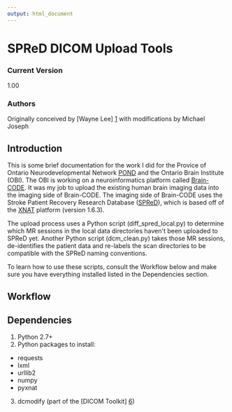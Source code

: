 ```yaml
---
output: html_document
---
```

# SPReD DICOM Upload Tools

### Current Version

1.00

### Authors
Originally conceived by [Wayne Lee] [1] with modifications by Michael Joseph

## Introduction

This is some brief documentation for the work I did for the Provice of Ontario Neurodevelopmental Network [POND][2] and the Ontario Brain Institute (OBI). The OBI is working on a neuroinformatics platform called [Brain-CODE][3]. It was my job to upload the existing human brain imaging data into the imaging side of Brain-CODE. The imaging side of Brain-CODE uses the Stroke Patient Recovery Research Database ([SPReD][4]), which is based off of the [XNAT][5] platform (version 1.6.3).

The upload process uses a Python script (diff_spred_local.py) to determine which MR sessions in the local data directories haven't been uploaded to SPReD yet. Another Python script (dcm_clean.py) takes those MR sessions, de-identifies the patient data and re-labels the scan directories to be compatible with the SPReD naming conventions. 

To learn how to use these scripts, consult the Workflow below and make sure you have everything installed listed in the Dependencies section.

## Workflow

## Dependencies
1. Python 2.7+
2. Python packages to install:
+ requests
+ lxml
+ urllib2
+ numpy
+ pyxnat
3. dcmodify (part of the [DICOM Toolkit] [6])

<!---
References
-->
[1]: https://github.com/wy2lee/DCM_QA 
[2]: http://pond-network.ca/home/
[3]: https://braincode.ca/
[4]: https://spred.braincode.ca/
[5]: http://www.xnat.org/
[6]: http://support.dcmtk.org/docs/index.html
